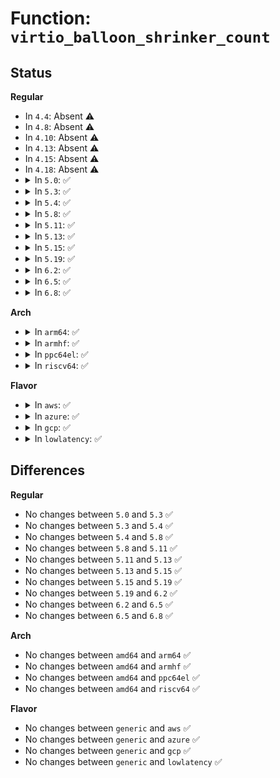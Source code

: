 # Function: <code>virtio_balloon_shrinker_count</code>

## Status
<b>Regular</b>
<ul>
<li>
In <code>4.4</code>: Absent ⚠️
</li>
<li>
In <code>4.8</code>: Absent ⚠️
</li>
<li>
In <code>4.10</code>: Absent ⚠️
</li>
<li>
In <code>4.13</code>: Absent ⚠️
</li>
<li>
In <code>4.15</code>: Absent ⚠️
</li>
<li>
In <code>4.18</code>: Absent ⚠️
</li>
<li>
<details>
<summary>In <code>5.0</code>: ✅</summary>

```c
long unsigned int virtio_balloon_shrinker_count(struct shrinker *shrinker, struct shrink_control *sc);
```

**Collision:** Unique Static

**Inline:** No

**Transformation:** False

**Instances:**

```
In drivers/virtio/virtio_balloon.c (ffffffff8160a300)
Location: drivers/virtio/virtio_balloon.c:830
Inline: False
```
**Symbols:**

```
ffffffff8160a300-ffffffff8160a31f: virtio_balloon_shrinker_count (STB_LOCAL)
```
</details>
</li>
<li>
<details>
<summary>In <code>5.3</code>: ✅</summary>

```c
long unsigned int virtio_balloon_shrinker_count(struct shrinker *shrinker, struct shrink_control *sc);
```

**Collision:** Unique Static

**Inline:** No

**Transformation:** False

**Instances:**

```
In drivers/virtio/virtio_balloon.c (ffffffff8163e0f0)
Location: drivers/virtio/virtio_balloon.c:815
Inline: False
```
**Symbols:**

```
ffffffff8163e0f0-ffffffff8163e10f: virtio_balloon_shrinker_count (STB_LOCAL)
```
</details>
</li>
<li>
<details>
<summary>In <code>5.4</code>: ✅</summary>

```c
long unsigned int virtio_balloon_shrinker_count(struct shrinker *shrinker, struct shrink_control *sc);
```

**Collision:** Unique Static

**Inline:** No

**Transformation:** False

**Instances:**

```
In drivers/virtio/virtio_balloon.c (ffffffff816605d0)
Location: drivers/virtio/virtio_balloon.c:836
Inline: False
```
**Symbols:**

```
ffffffff816605d0-ffffffff816605ef: virtio_balloon_shrinker_count (STB_LOCAL)
```
</details>
</li>
<li>
<details>
<summary>In <code>5.8</code>: ✅</summary>

```c
long unsigned int virtio_balloon_shrinker_count(struct shrinker *shrinker, struct shrink_control *sc);
```

**Collision:** Unique Static

**Inline:** No

**Transformation:** False

**Instances:**

```
In drivers/virtio/virtio_balloon.c (ffffffff8170f7c0)
Location: drivers/virtio/virtio_balloon.c:852
Inline: False
```
**Symbols:**

```
ffffffff8170f7c0-ffffffff8170f7d6: virtio_balloon_shrinker_count (STB_LOCAL)
```
</details>
</li>
<li>
<details>
<summary>In <code>5.11</code>: ✅</summary>

```c
long unsigned int virtio_balloon_shrinker_count(struct shrinker *shrinker, struct shrink_control *sc);
```

**Collision:** Unique Static

**Inline:** No

**Transformation:** False

**Instances:**

```
In drivers/virtio/virtio_balloon.c (ffffffff8172c540)
Location: drivers/virtio/virtio_balloon.c:844
Inline: False
```
**Symbols:**

```
ffffffff8172c540-ffffffff8172c556: virtio_balloon_shrinker_count (STB_LOCAL)
```
</details>
</li>
<li>
<details>
<summary>In <code>5.13</code>: ✅</summary>

```c
long unsigned int virtio_balloon_shrinker_count(struct shrinker *shrinker, struct shrink_control *sc);
```

**Collision:** Unique Static

**Inline:** No

**Transformation:** False

**Instances:**

```
In drivers/virtio/virtio_balloon.c (ffffffff81710290)
Location: drivers/virtio/virtio_balloon.c:844
Inline: False
```
**Symbols:**

```
ffffffff81710290-ffffffff817102a6: virtio_balloon_shrinker_count (STB_LOCAL)
```
</details>
</li>
<li>
<details>
<summary>In <code>5.15</code>: ✅</summary>

```c
long unsigned int virtio_balloon_shrinker_count(struct shrinker *shrinker, struct shrink_control *sc);
```

**Collision:** Unique Static

**Inline:** No

**Transformation:** False

**Instances:**

```
In drivers/virtio/virtio_balloon.c (ffffffff8178cc70)
Location: drivers/virtio/virtio_balloon.c:844
Inline: False
```
**Symbols:**

```
ffffffff8178cc70-ffffffff8178cc86: virtio_balloon_shrinker_count (STB_LOCAL)
```
</details>
</li>
<li>
<details>
<summary>In <code>5.19</code>: ✅</summary>

```c
long unsigned int virtio_balloon_shrinker_count(struct shrinker *shrinker, struct shrink_control *sc);
```

**Collision:** Unique Static

**Inline:** No

**Transformation:** False

**Instances:**

```
In drivers/virtio/virtio_balloon.c (ffffffff818c4810)
Location: drivers/virtio/virtio_balloon.c:844
Inline: False
```
**Symbols:**

```
ffffffff818c4810-ffffffff818c482c: virtio_balloon_shrinker_count (STB_LOCAL)
```
</details>
</li>
<li>
<details>
<summary>In <code>6.2</code>: ✅</summary>

```c
long unsigned int virtio_balloon_shrinker_count(struct shrinker *shrinker, struct shrink_control *sc);
```

**Collision:** Unique Static

**Inline:** No

**Transformation:** False

**Instances:**

```
In drivers/virtio/virtio_balloon.c (ffffffff81a15010)
Location: drivers/virtio/virtio_balloon.c:825
Inline: False
```
**Symbols:**

```
ffffffff81a15010-ffffffff81a1502c: virtio_balloon_shrinker_count (STB_LOCAL)
```
</details>
</li>
<li>
<details>
<summary>In <code>6.5</code>: ✅</summary>

```c
long unsigned int virtio_balloon_shrinker_count(struct shrinker *shrinker, struct shrink_control *sc);
```

**Collision:** Unique Static

**Inline:** No

**Transformation:** False

**Instances:**

```
In drivers/virtio/virtio_balloon.c (ffffffff81a5e0d0)
Location: drivers/virtio/virtio_balloon.c:825
Inline: False
```
**Symbols:**

```
ffffffff81a5e0d0-ffffffff81a5e0ec: virtio_balloon_shrinker_count (STB_LOCAL)
```
</details>
</li>
<li>
<details>
<summary>In <code>6.8</code>: ✅</summary>

```c
long unsigned int virtio_balloon_shrinker_count(struct shrinker *shrinker, struct shrink_control *sc);
```

**Collision:** Unique Static

**Inline:** No

**Transformation:** False

**Instances:**

```
In drivers/virtio/virtio_balloon.c (ffffffff81ab07c0)
Location: drivers/virtio/virtio_balloon.c:863
Inline: False
```
**Symbols:**

```
ffffffff81ab07c0-ffffffff81ab07e0: virtio_balloon_shrinker_count (STB_LOCAL)
```
</details>
</li>
</ul>
<b>Arch</b>
<ul>
<li>
<details>
<summary>In <code>arm64</code>: ✅</summary>

```c
long unsigned int virtio_balloon_shrinker_count(struct shrinker *shrinker, struct shrink_control *sc);
```

**Collision:** Unique Static

**Inline:** No

**Transformation:** False

**Instances:**

```
In drivers/virtio/virtio_balloon.c (ffff800010829638)
Location: drivers/virtio/virtio_balloon.c:836
Inline: False
```
**Symbols:**

```
ffff800010829638-ffff80001082966c: virtio_balloon_shrinker_count (STB_LOCAL)
```
</details>
</li>
<li>
<details>
<summary>In <code>armhf</code>: ✅</summary>

```c
long unsigned int virtio_balloon_shrinker_count(struct shrinker *shrinker, struct shrink_control *sc);
```

**Collision:** Unique Static

**Inline:** No

**Transformation:** False

**Instances:**

```
In drivers/virtio/virtio_balloon.c (c0947128)
Location: drivers/virtio/virtio_balloon.c:836
Inline: False
```
**Symbols:**

```
c0947128-c094714c: virtio_balloon_shrinker_count (STB_LOCAL)
```
</details>
</li>
<li>
<details>
<summary>In <code>ppc64el</code>: ✅</summary>

```c
long unsigned int virtio_balloon_shrinker_count(struct shrinker *shrinker, struct shrink_control *sc);
```

**Collision:** Unique Static

**Inline:** No

**Transformation:** False

**Instances:**

```
In drivers/virtio/virtio_balloon.c (c0000000008d5f40)
Location: drivers/virtio/virtio_balloon.c:836
Inline: False
```
**Symbols:**

```
c0000000008d5f40-c0000000008d5f60: virtio_balloon_shrinker_count (STB_LOCAL)
```
</details>
</li>
<li>
<details>
<summary>In <code>riscv64</code>: ✅</summary>

```c
long unsigned int virtio_balloon_shrinker_count(struct shrinker *shrinker, struct shrink_control *sc);
```

**Collision:** Unique Static

**Inline:** No

**Transformation:** False

**Instances:**

```
In drivers/virtio/virtio_balloon.c (ffffffe00051f97e)
Location: drivers/virtio/virtio_balloon.c:836
Inline: False
```
**Symbols:**

```
ffffffe00051f97e-ffffffe00051f9aa: virtio_balloon_shrinker_count (STB_LOCAL)
```
</details>
</li>
</ul>
<b>Flavor</b>
<ul>
<li>
<details>
<summary>In <code>aws</code>: ✅</summary>

```c
long unsigned int virtio_balloon_shrinker_count(struct shrinker *shrinker, struct shrink_control *sc);
```

**Collision:** Unique Static

**Inline:** No

**Transformation:** False

**Instances:**

```
In drivers/virtio/virtio_balloon.c (ffffffff81626440)
Location: drivers/virtio/virtio_balloon.c:836
Inline: False
```
**Symbols:**

```
ffffffff81626440-ffffffff8162645f: virtio_balloon_shrinker_count (STB_LOCAL)
```
</details>
</li>
<li>
<details>
<summary>In <code>azure</code>: ✅</summary>

```c
long unsigned int virtio_balloon_shrinker_count(struct shrinker *shrinker, struct shrink_control *sc);
```

**Collision:** Unique Static

**Inline:** No

**Transformation:** False

**Instances:**

```
In drivers/virtio/virtio_balloon.c (ffffffff8161aac0)
Location: drivers/virtio/virtio_balloon.c:836
Inline: False
```
**Symbols:**

```
ffffffff8161aac0-ffffffff8161aadf: virtio_balloon_shrinker_count (STB_LOCAL)
```
</details>
</li>
<li>
<details>
<summary>In <code>gcp</code>: ✅</summary>

```c
long unsigned int virtio_balloon_shrinker_count(struct shrinker *shrinker, struct shrink_control *sc);
```

**Collision:** Unique Static

**Inline:** No

**Transformation:** False

**Instances:**

```
In drivers/virtio/virtio_balloon.c (ffffffff81654410)
Location: drivers/virtio/virtio_balloon.c:836
Inline: False
```
**Symbols:**

```
ffffffff81654410-ffffffff8165442f: virtio_balloon_shrinker_count (STB_LOCAL)
```
</details>
</li>
<li>
<details>
<summary>In <code>lowlatency</code>: ✅</summary>

```c
long unsigned int virtio_balloon_shrinker_count(struct shrinker *shrinker, struct shrink_control *sc);
```

**Collision:** Unique Static

**Inline:** No

**Transformation:** False

**Instances:**

```
In drivers/virtio/virtio_balloon.c (ffffffff8166eaa0)
Location: drivers/virtio/virtio_balloon.c:836
Inline: False
```
**Symbols:**

```
ffffffff8166eaa0-ffffffff8166eabf: virtio_balloon_shrinker_count (STB_LOCAL)
```
</details>
</li>
</ul>

## Differences
<b>Regular</b>
<ul>
<li>
No changes between <code>5.0</code> and <code>5.3</code> ✅
</li>
<li>
No changes between <code>5.3</code> and <code>5.4</code> ✅
</li>
<li>
No changes between <code>5.4</code> and <code>5.8</code> ✅
</li>
<li>
No changes between <code>5.8</code> and <code>5.11</code> ✅
</li>
<li>
No changes between <code>5.11</code> and <code>5.13</code> ✅
</li>
<li>
No changes between <code>5.13</code> and <code>5.15</code> ✅
</li>
<li>
No changes between <code>5.15</code> and <code>5.19</code> ✅
</li>
<li>
No changes between <code>5.19</code> and <code>6.2</code> ✅
</li>
<li>
No changes between <code>6.2</code> and <code>6.5</code> ✅
</li>
<li>
No changes between <code>6.5</code> and <code>6.8</code> ✅
</li>
</ul>
<b>Arch</b>
<ul>
<li>
No changes between <code>amd64</code> and <code>arm64</code> ✅
</li>
<li>
No changes between <code>amd64</code> and <code>armhf</code> ✅
</li>
<li>
No changes between <code>amd64</code> and <code>ppc64el</code> ✅
</li>
<li>
No changes between <code>amd64</code> and <code>riscv64</code> ✅
</li>
</ul>
<b>Flavor</b>
<ul>
<li>
No changes between <code>generic</code> and <code>aws</code> ✅
</li>
<li>
No changes between <code>generic</code> and <code>azure</code> ✅
</li>
<li>
No changes between <code>generic</code> and <code>gcp</code> ✅
</li>
<li>
No changes between <code>generic</code> and <code>lowlatency</code> ✅
</li>
</ul>

